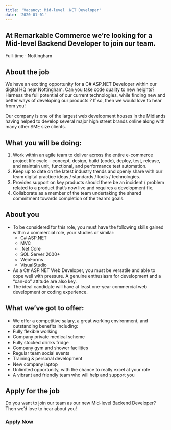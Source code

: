 ```yaml
---
title: 'Vacancy: Mid-level .NET Developer'
date: '2020-01-01'
---
```


## At Remarkable Commerce we’re looking for a Mid-level Backend Developer to join our team.
Full-time · Nottingham


## **About the job**
We have an exciting opportunity for a C# ASP.NET Developer within our digital HQ near Nottingham. Can you take code quality to new heights? Harness the full potential of our current technologies, while finding new and better ways of developing our products ? If so, then we would love to hear from you!

Our company is one of the largest web development houses in the Midlands having helped to develop several major high street brands online along with many other SME size clients.

## **What you will be doing:**
1. Work within an agile team to deliver across the entire e-commerce project life cycle – concept, design, build (code), deploy, test, release, and maintain unit, functional, and performance test automation.
2. Keep up to date on the latest industry trends and openly share with our team digital practice ideas / standards / tools / technologies.
3. Provides support on key products should there be an incident / problem related to a product that’s now live and requires a development fix.
4. Collaborate as a member of the team undertaking the shared commitment towards completion of the team’s goals.

## **About you**
* To be considered for this role, you must have the following skills gained within a commercial role, your studies or similar:
    * C# ASP.NET
    * MVC
    * .Net Core
    * SQL Server 2000+
    * WebForms
    * VisualStudio
* As a C# ASP.NET Web Developer, you must be versatile and able to cope well with pressure. A genuine enthusiasm for development and a “can-do” attitude are also key.
* The ideal candidate will have at least one-year commercial web development or coding experience.

## **What we’ve got to offer:**
* We offer a competitive salary, a great working environment, and outstanding benefits including:
* Fully flexible working
* Company private medical scheme
* Fully stocked drinks fridge
* Company gym and shower facilities
* Regular team social events
* Training & personal development
* New company laptop 
* Unlimited opportunity, with the chance to really excel at your role
* A vibrant and friendly team who will help and support you

## **Apply for the job**
Do you want to join our team as our new Mid-level Backend Developer? Then we’d love to hear about you!

### [Apply Now](https://remarkable.net/contact/)